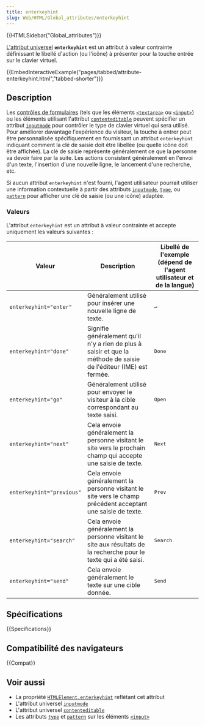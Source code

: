 ```yaml
---
title: enterkeyhint
slug: Web/HTML/Global_attributes/enterkeyhint
---
```


{{HTMLSidebar("Global_attributes")}}

[L'attribut universel](/fr/docs/Web/HTML/Global_attributes) **`enterkeyhint`**
est un attribut à valeur contrainte définissant le libellé d'action (ou l'icône) à présenter pour la touche entrée sur le clavier virtuel.

{{EmbedInteractiveExample("pages/tabbed/attribute-enterkeyhint.html","tabbed-shorter")}}

## Description

Les [contrôles de formulaires](/fr/docs/Learn/Forms) (tels que les éléments [`<textarea>`](/fr/docs/Web/HTML/Element/textarea)
ou [`<input>`](/fr/docs/Web/HTML/Element/input)) ou les éléments utilisant l'attribut
[`contenteditable`](/fr/docs/Web/HTML/Global_attributes/contenteditable) peuvent spécifier un attribut
[`inputmode`](/fr/docs/Web/HTML/Global_attributes/inputmode) pour contrôler le type de clavier virtuel qui sera utilisé. Pour améliorer davantage l'expérience du visiteur, la touche à entrer peut être personnalisée spécifiquement en fournissant un attribut `enterkeyhint` indiquant comment la clé de saisie doit être libellée (ou quelle icône doit être affichée). La clé de saisie représente généralement ce que la personne va devoir faire par la suite. Les actions consistent généralement en l'envoi d'un texte, l'insertion d'une nouvelle ligne, le lancement d'une recherche, etc.

Si aucun attribut `enterkeyhint` n'est fourni, l'agent utilisateur pourrait utiliser une information contextuelle à partir des attributs
[`inputmode`](/fr/docs/Web/HTML/Global_attributes/inputmode),
[`type`](/fr/docs/Web/HTML/Element/input#input_types),
ou [`pattern`](/fr/docs/Web/HTML/Element/input#htmlattrdefpattern) pour afficher une clé de saisie (ou une icône) adaptée.

### Valeurs

L'attribut `enterkeyhint` est un attribut à valeur contrainte et accepte uniquement les valeurs suivantes&nbsp;:

| Valeur                    | Description                                                                                                        | Libellé de l'exemple (dépend de l'agent utilisateur et de la langue) |
| ------------------------- | ------------------------------------------------------------------------------------------------------------------ | -------------------------------------------------------------------- |
| `enterkeyhint="enter"`    | Généralement utilisé pour insérer une nouvelle ligne de texte.                                                     | <kbd>↵</kbd>                                                         |
| `enterkeyhint="done"`     | Signifie généralement qu'il n'y a rien de plus à saisir et que la méthode de saisie de l'éditeur (IME) est fermée. | <kbd>Done</kbd>                                                      |
| `enterkeyhint="go"`       | Généralement utilisé pour envoyer le visiteur à la cible correspondant au texte saisi.                             | <kbd>Open</kbd>                                                      |
| `enterkeyhint="next"`     | Cela envoie généralement la personne visitant le site vers le prochain champ qui accepte une saisie de texte.      | <kbd>Next</kbd>                                                      |
| `enterkeyhint="previous"` | Cela envoie généralement la personne visitant le site vers le champ précédent acceptant une saisie de texte.       | <kbd>Prev</kbd>                                                      |
| `enterkeyhint="search"`   | Cela envoie généralement la personne visitant le site aux résultats de la recherche pour le texte qui a été saisi. | <kbd>Search</kbd>                                                    |
| `enterkeyhint="send"`     | Cela envoie généralement le texte sur une cible donnée.                                                            | <kbd>Send</kbd>                                                      |

## Spécifications

{{Specifications}}

## Compatibilité des navigateurs

{{Compat}}

## Voir aussi

- La propriété [`HTMLElement.enterkeyhint`](/fr/docs/Web/API/HTMLElement/enterkeyhint) reflétant cet attribut
- L'attribut universel [`inputmode`](/fr/docs/Web/HTML/Global_attributes/inputmode)
- L'attribut universel [`contenteditable`](/fr/docs/Web/HTML/Global_attributes/contenteditable)
- Les attributs [`type`](/fr/docs/Web/HTML/Element/input#input_types) et [`pattern`](/fr/docs/Web/HTML/Element/input#htmlattrdefpattern) sur les éléments [`<input>`](/fr/docs/Web/HTML/Element/input)
